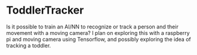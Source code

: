 # ToddlerTracker
Is it possible to train an AI/NN to recognize or track a person and their movement with a moving camera? I plan on exploring this with a raspberry pi and moving camera using Tensorflow, and possibly exploring the idea of tracking a toddler. 
